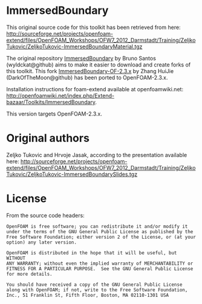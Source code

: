 ImmersedBoundary
================

This original source code for this toolkit has been retrieved from here:
http://sourceforge.net/projects/openfoam-extend/files/OpenFOAM_Workshops/OFW7_2012_Darmstadt/Training/ZeljkoTukovic/ZeljkoTukovic-ImmersedBoundaryMaterial.tgz

The original repository [ImmersedBoundary](http://github.com:wyldckat/ImmersedBoundary.git)
by Bruno Santos (wyldckat@github) aims to make it easier to download and create
forks of this toolkit. This fork [ImmersedBoundary-OF-2.3.x](http://github.com/DarkOfTheMoon/ImmersedBoundary-OF-2.3.x.git)
by Zhang HuiJie (DarkOfTheMoon@github) has been ported to OpenFOAM-2.3.x.

Installation instructions for foam-extend available at openfoamwiki.net:
http://openfoamwiki.net/index.php/Extend-bazaar/Toolkits/ImmersedBoundary.

This version targets OpenFOAM-2.3.x.


Original authors
================

Zeljko Tukovic and Hrvoje Jasak, according to the presentation available here:
http://sourceforge.net/projects/openfoam-extend/files/OpenFOAM_Workshops/OFW7_2012_Darmstadt/Training/ZeljkoTukovic/ZeljkoTukovic-ImmersedBoundarySlides.tgz


License
=======

From the source code headers:

    OpenFOAM is free software; you can redistribute it and/or modify it
    under the terms of the GNU General Public License as published by the
    Free Software Foundation; either version 2 of the License, or (at your
    option) any later version.

    OpenFOAM is distributed in the hope that it will be useful, but WITHOUT
    ANY WARRANTY; without even the implied warranty of MERCHANTABILITY or
    FITNESS FOR A PARTICULAR PURPOSE.  See the GNU General Public License
    for more details.

    You should have received a copy of the GNU General Public License
    along with OpenFOAM; if not, write to the Free Software Foundation,
    Inc., 51 Franklin St, Fifth Floor, Boston, MA 02110-1301 USA
